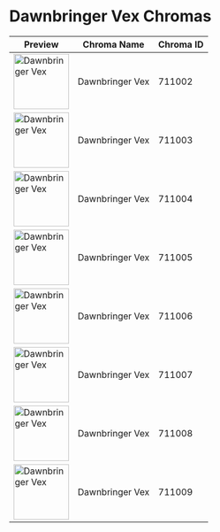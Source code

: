 # Dawnbringer Vex Chromas

| Preview | Chroma Name | Chroma ID |
|---|---|---|
| <img src='https://raw.communitydragon.org/latest/plugins/rcp-be-lol-game-data/global/default/v1/champion-chroma-images/711/711002.png' alt='Dawnbringer Vex' width='100'> | Dawnbringer Vex | 711002 |
| <img src='https://raw.communitydragon.org/latest/plugins/rcp-be-lol-game-data/global/default/v1/champion-chroma-images/711/711003.png' alt='Dawnbringer Vex' width='100'> | Dawnbringer Vex | 711003 |
| <img src='https://raw.communitydragon.org/latest/plugins/rcp-be-lol-game-data/global/default/v1/champion-chroma-images/711/711004.png' alt='Dawnbringer Vex' width='100'> | Dawnbringer Vex | 711004 |
| <img src='https://raw.communitydragon.org/latest/plugins/rcp-be-lol-game-data/global/default/v1/champion-chroma-images/711/711005.png' alt='Dawnbringer Vex' width='100'> | Dawnbringer Vex | 711005 |
| <img src='https://raw.communitydragon.org/latest/plugins/rcp-be-lol-game-data/global/default/v1/champion-chroma-images/711/711006.png' alt='Dawnbringer Vex' width='100'> | Dawnbringer Vex | 711006 |
| <img src='https://raw.communitydragon.org/latest/plugins/rcp-be-lol-game-data/global/default/v1/champion-chroma-images/711/711007.png' alt='Dawnbringer Vex' width='100'> | Dawnbringer Vex | 711007 |
| <img src='https://raw.communitydragon.org/latest/plugins/rcp-be-lol-game-data/global/default/v1/champion-chroma-images/711/711008.png' alt='Dawnbringer Vex' width='100'> | Dawnbringer Vex | 711008 |
| <img src='https://raw.communitydragon.org/latest/plugins/rcp-be-lol-game-data/global/default/v1/champion-chroma-images/711/711009.png' alt='Dawnbringer Vex' width='100'> | Dawnbringer Vex | 711009 |
